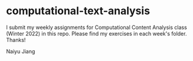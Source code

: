 # computational-text-analysis

I submit my weekly assignments for Computational Content Analysis class (Winter 2022) in this repo. Please find my exercises in each week's folder. Thanks!

Naiyu Jiang
